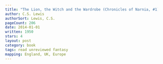 ```yaml
---
title: "The Lion, the Witch and the Wardrobe (Chronicles of Narnia, #1)"
author: C.S. Lewis
authorSort: Lewis, C.S.
pageCount: 206
date: 2014-01-01
written: 1950
stars: 4
layout: post
category: book
tags: read unreviewed fantasy
mapping: England, UK, Europe
---
```

